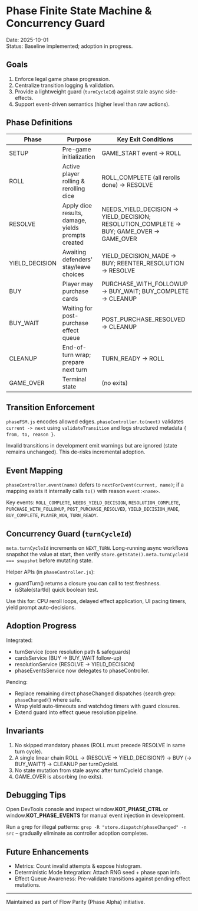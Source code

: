# Phase Finite State Machine & Concurrency Guard

Date: 2025-10-01  
Status: Baseline implemented; adoption in progress.

## Goals
1. Enforce legal game phase progression.
2. Centralize transition logging & validation.
3. Provide a lightweight guard (`turnCycleId`) against stale async side-effects.
4. Support event-driven semantics (higher level than raw actions).

## Phase Definitions
| Phase | Purpose | Key Exit Conditions |
|-------|---------|---------------------|
| SETUP | Pre-game initialization | GAME_START event -> ROLL |
| ROLL | Active player rolling & rerolling dice | ROLL_COMPLETE (all rerolls done) -> RESOLVE |
| RESOLVE | Apply dice results, damage, yields prompts created | NEEDS_YIELD_DECISION -> YIELD_DECISION; RESOLUTION_COMPLETE -> BUY; GAME_OVER -> GAME_OVER |
| YIELD_DECISION | Awaiting defenders' stay/leave choices | YIELD_DECISION_MADE -> BUY; REENTER_RESOLUTION -> RESOLVE |
| BUY | Player may purchase cards | PURCHASE_WITH_FOLLOWUP -> BUY_WAIT; BUY_COMPLETE -> CLEANUP |
| BUY_WAIT | Waiting for post-purchase effect queue | POST_PURCHASE_RESOLVED -> CLEANUP |
| CLEANUP | End-of-turn wrap; prepare next turn | TURN_READY -> ROLL |
| GAME_OVER | Terminal state | (no exits) |

## Transition Enforcement
`phaseFSM.js` encodes allowed edges. `phaseController.to(next)` validates `current -> next` using `validateTransition` and logs structured metadata `{ from, to, reason }`.

Invalid transitions in development emit warnings but are ignored (state remains unchanged). This de-risks incremental adoption.

## Event Mapping
`phaseController.event(name)` defers to `nextForEvent(current, name)`; if a mapping exists it internally calls `to()` with reason `event:<name>`.

Key events: `ROLL_COMPLETE`, `NEEDS_YIELD_DECISION`, `RESOLUTION_COMPLETE`, `PURCHASE_WITH_FOLLOWUP`, `POST_PURCHASE_RESOLVED`, `YIELD_DECISION_MADE`, `BUY_COMPLETE`, `PLAYER_WON`, `TURN_READY`.

## Concurrency Guard (`turnCycleId`)
`meta.turnCycleId` increments on `NEXT_TURN`. Long-running async workflows snapshot the value at start, then verify `store.getState().meta.turnCycleId === snapshot` before mutating state.

Helper APIs (in `phaseController.js`):
- guardTurn() returns a closure you can call to test freshness.
- isStale(startId) quick boolean test.

Use this for: CPU reroll loops, delayed effect application, UI pacing timers, yield prompt auto-decisions.

## Adoption Progress
Integrated:
- turnService (core resolution path & safeguards)
- cardsService (BUY -> BUY_WAIT follow-up)
- resolutionService (RESOLVE -> YIELD_DECISION)
- phaseEventsService now delegates to phaseController.

Pending:
- Replace remaining direct phaseChanged dispatches (search grep: `phaseChanged(`) where safe.
- Wrap yield auto-timeouts and watchdog timers with guard closures.
- Extend guard into effect queue resolution pipeline.

## Invariants
1. No skipped mandatory phases (ROLL must precede RESOLVE in same turn cycle).
2. A single linear chain ROLL → (RESOLVE → YIELD_DECISION?) → BUY (→ BUY_WAIT?) → CLEANUP per turnCycleId.
3. No state mutation from stale async after turnCycleId change.
4. GAME_OVER is absorbing (no exits).

## Debugging Tips
Open DevTools console and inspect window.__KOT_PHASE_CTRL__ or window.__KOT_PHASE_EVENTS__ for manual event injection in development.

Run a grep for illegal patterns:
`grep -R "store.dispatch(phaseChanged" -n src` – gradually eliminate as controller adoption completes.

## Future Enhancements
- Metrics: Count invalid attempts & expose histogram.
- Deterministic Mode Integration: Attach RNG seed + phase span info.
- Effect Queue Awareness: Pre-validate transitions against pending effect mutations.

---
Maintained as part of Flow Parity (Phase Alpha) initiative.
